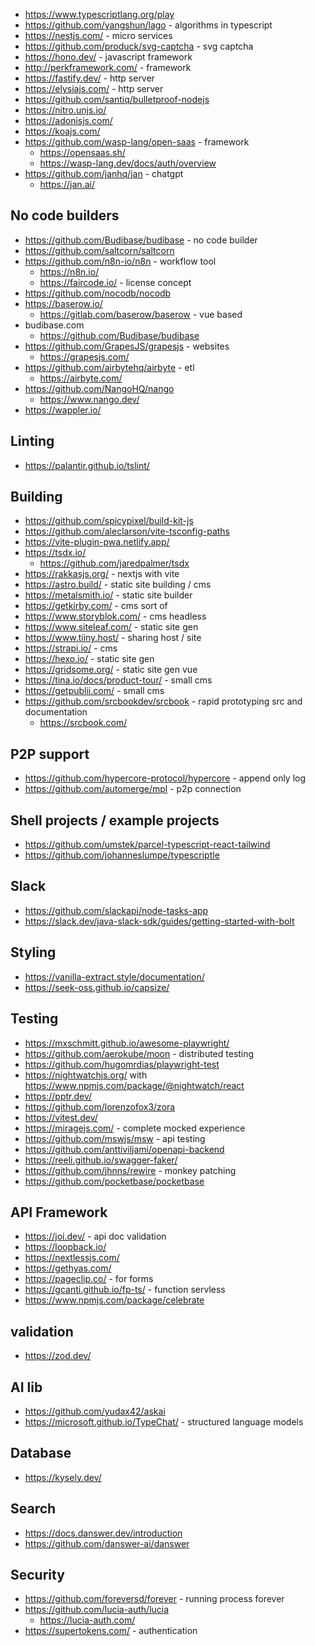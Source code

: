 - https://www.typescriptlang.org/play
- https://github.com/yangshun/lago - algorithms in typescript
- https://nestjs.com/ - micro services
- https://github.com/produck/svg-captcha - svg captcha
- https://hono.dev/ - javascript framework
- http://perkframework.com/ - framework
- https://fastify.dev/ - http server
- https://elysiajs.com/ - http server
- https://github.com/santiq/bulletproof-nodejs
- https://nitro.unjs.io/
- https://adonisjs.com/
- https://koajs.com/
- https://github.com/wasp-lang/open-saas - framework
  - https://opensaas.sh/
  - https://wasp-lang.dev/docs/auth/overview
- https://github.com/janhq/jan - chatgpt
  - https://jan.ai/

## No code builders

- https://github.com/Budibase/budibase - no code builder
- https://github.com/saltcorn/saltcorn
- https://github.com/n8n-io/n8n - workflow tool
  - https://n8n.io/
  - https://faircode.io/ - license concept
- https://github.com/nocodb/nocodb
- https://baserow.io/
  - https://gitlab.com/baserow/baserow - vue based
- budibase.com
  - https://github.com/Budibase/budibase
- https://github.com/GrapesJS/grapesjs - websites
  - https://grapesjs.com/
- https://github.com/airbytehq/airbyte - etl 
  - https://airbyte.com/
- https://github.com/NangoHQ/nango
  - https://www.nango.dev/
- https://wappler.io/

## Linting

- https://palantir.github.io/tslint/

## Building

- https://github.com/spicypixel/build-kit-js
- https://github.com/aleclarson/vite-tsconfig-paths
- https://vite-plugin-pwa.netlify.app/
- https://tsdx.io/
  - https://github.com/jaredpalmer/tsdx
- https://rakkasjs.org/ - nextjs with vite
- https://astro.build/ - static site building / cms
- https://metalsmith.io/ - static site builder
- https://getkirby.com/ - cms sort of
- https://www.storyblok.com/ - cms headless
- https://www.siteleaf.com/ - static site gen
- https://www.tiiny.host/ - sharing host / site
- https://strapi.io/ - cms 
- https://hexo.io/ - static site gen
- https://gridsome.org/ - static site gen vue
- https://tina.io/docs/product-tour/ - small cms
- https://getpublii.com/ - small cms
- https://github.com/srcbookdev/srcbook  - rapid prototyping src and documentation
  - https://srcbook.com/ 

## P2P support

- https://github.com/hypercore-protocol/hypercore - append only log
- https://github.com/automerge/mpl - p2p connection

## Shell projects / example projects

- https://github.com/umstek/parcel-typescript-react-tailwind
- https://github.com/johanneslumpe/typescriptle

## Slack

- https://github.com/slackapi/node-tasks-app
- https://slack.dev/java-slack-sdk/guides/getting-started-with-bolt

## Styling

- https://vanilla-extract.style/documentation/
- https://seek-oss.github.io/capsize/

## Testing

- https://mxschmitt.github.io/awesome-playwright/
- https://github.com/aerokube/moon - distributed testing
- https://github.com/hugomrdias/playwright-test
- https://nightwatchjs.org/ with https://www.npmjs.com/package/@nightwatch/react
- https://pptr.dev/
- https://github.com/lorenzofox3/zora
- https://vitest.dev/
- https://miragejs.com/ - complete mocked experience
- https://github.com/mswjs/msw - api testing
- https://github.com/anttiviljami/openapi-backend
- https://reeli.github.io/swagger-faker/
- https://github.com/jhnns/rewire - monkey patching 
- https://github.com/pocketbase/pocketbase

## API Framework
- https://joi.dev/ - api doc validation
- https://loopback.io/
- https://nextlessjs.com/
- https://gethyas.com/
- https://pageclip.co/ - for forms
- https://gcanti.github.io/fp-ts/ - function servless
- https://www.npmjs.com/package/celebrate

## validation
- https://zod.dev/

## AI lib

- https://github.com/yudax42/askai
- https://microsoft.github.io/TypeChat/ - structured language models

## Database
- https://kysely.dev/

## Search
- https://docs.danswer.dev/introduction
- https://github.com/danswer-ai/danswer

## Security
- https://github.com/foreversd/forever - running process forever
- https://github.com/lucia-auth/lucia
  - https://lucia-auth.com/
- https://supertokens.com/ - authentication